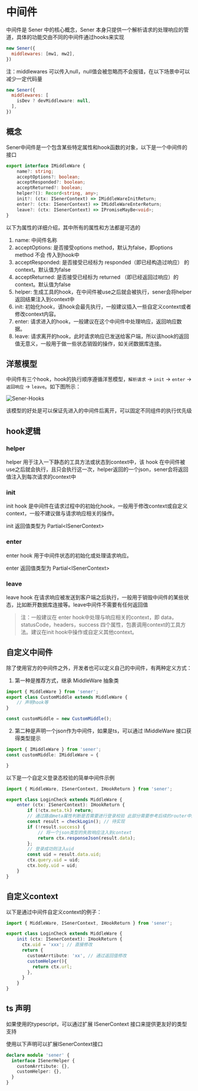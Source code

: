 <!--
 * @Author: chenzhongsheng
 * @Date: 2023-05-13 17:15:15
 * @Description: Coding something
-->

# 中间件

中间件是 Sener 中的核心概念，Sener 本身只提供一个解析请求的处理响应的管道，具体的功能交由不同的中间件通过hooks来实现

```js
new Sener({
  middlewares: [mw1, mw2],
})
```

注：middlewares 可以传入null，null值会被忽略而不会报错，在以下场景中可以减少一定代码量

```js
new Sener({
  middlewares: [
    isDev ? devMiddleware: null,
  ],
})
```

## 概念

Sener中间件是一个包含某些特定属性和hook函数的对象，以下是一个中间件的接口

```ts
export interface IMiddleWare {
    name?: string;
    acceptOptions?: boolean;
    acceptResponded?: boolean;
    acceptReturned?: boolean;
    helper?(): Record<string, any>;
    init?: (ctx: ISenerContext) => IMiddleWareInitReturn;
    enter?: (ctx: ISenerContext) => IMiddleWareEnterReturn;
    leave?: (ctx: ISenerContext) => IPromiseMayBe<void>;
}
```

以下为属性的详细介绍，其中所有的属性和方法都是可选的

1. name: 中间件名称
2. acceptOptions: 是否接受options method，默认为false，即options method 不会 传入到hook中
3. acceptResponded: 是否接受已经标为 responded（即已经构造过响应） 的context。默认值为false
4. acceptReturned: 是否接受已经标为 returned （即已经返回过响应）的context。默认值为false
5. helper: 生成工具的hook，在中间件被use之后就会被执行，sener会将helper返回结果注入到context中
6. init: 初始化hook，该hook会最先执行，一般建议插入一些自定义context或者修改context内容。
7. enter: 请求进入的hook，一般建议在这个中间件中处理响应，返回响应数据。
8. leave: 请求离开的hook，此时请求响应已发送给客户端，所以该hook的返回值无意义，一般用于做一些状态销毁的操作，如关闭数据库连接。

## 洋葱模型

中间件有三个hook，hook的执行顺序遵循洋葱模型，`解析请求` -> `init` -> `enter` -> `返回响应` -> `leave`。如下图所示：

![Sener-Hooks](https://shiyix.cn/images/sener-hooks.png)

该模型的好处是可以保证先进入的中间件后离开，可以固定不同组件的执行优先级

## hook逻辑

### helper

helper 用于注入一下静态的工具方法或状态到context中，该 hook 在中间件被use之后就会执行，且只会执行这一次，helper返回的一个json，sener会将返回值注入到每次请求的context中

### init

init hook 是中间件在请求过程中的初始化hook，一般用于修改context或自定义context，一般不建议做与请求响应相关的操作。

init 返回值类型为 Partial&lt;ISenerContext> 

### enter

enter hook 用于中间件状态的初始化或处理请求响应。

enter 返回值类型为 Partial&lt;ISenerContext> 

### leave

leave hook 在请求响应被发送到客户端之后执行，一般用于销毁中间件的某些状态，比如断开数据库连接等。leave中间件不需要有任何返回值

> 注：一般建议在 enter hook中处理与响应相关的context，即 data，statusCode，headers，success 四个属性，包裹调用context的工具方法。建议在init hook中操作或自定义其他context。

## 自定义中间件

除了使用官方的中间件之外，开发者也可以定义自己的中间件，有两种定义方式：

1. 第一种是推荐方式，继承 MiddleWare 抽象类

```ts
import { MiddleWare } from 'sener';
export class CustomMiddle extends MiddleWare {
    // 声明hook等
}

const customMiddle = new CustomMiddle();
```

2. 第二种是声明一个json作为中间件，如果是ts，可以通过 IMiddleWare 接口获得类型提示

```ts
import { IMiddleWare } from 'sener';
const customMiddle: IMiddleWare = {

}
```

以下是一个自定义登录态校验的简单中间件示例

```ts
import { MiddleWare, ISenerContext, IHookReturn } from 'sener';

export class LoginCheck extends MiddleWare {
    enter (ctx: ISenerContext): IHookReturn {
        if (!ctx.meta.tk) return; 
        // 通过路由meta属性判断是否需要进行登录校验 此部分需要参考后续的router中间件
        const result = checkLogin(); // 待实现
        if (!result.success) {
            // 将一个json类型的失败响应注入到context
            return ctx.responseJson(result.data);
        };
        // 登录成功则注入uid
        const uid = result.data.uid;
        ctx.query.uid = uid;
        ctx.body.uid = uid;
    }
}
```

## 自定义context

以下是通过中间件自定义context的例子：

```ts
import { MiddleWare, ISenerContext, IHookReturn } from 'sener';

export class LoginCheck extends MiddleWare {
    init (ctx: ISenerContext): IHookReturn {
      ctx.uid = 'xxx'; // 直接修改
      return {
        customArrtibute: 'xx', // 通过返回值修改
        customHelper(){
          return ctx.url;
        },
      }
    }
}
```

## ts 声明

如果使用的typescript，可以通过扩展 ISenerContext 接口来提供更友好的类型支持

使用以下声明可以扩展ISenerContext接口

```ts
declare module 'sener' {
  interface ISenerHelper {
    customArrtibute: {},
    customHelper: {},
  }
}
```
